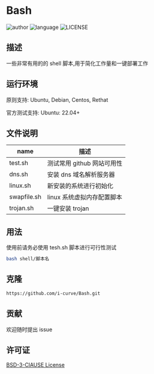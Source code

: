 # Bash

![author](https://img.shields.io/badge/author-i--curve-brightgreen) ![language](https://img.shields.io/badge/language-shell-brightgreen) ![LICENSE](https://img.shields.io/badge/license-BSD--3-brightgreen)

## 描述

一些非常有用的的 shell 脚本,用于简化工作量和一键部署工作

## 运行环境

原则支持: Ubuntu, Debian, Centos, Rethat

官方测试支持: Ubuntu: 22.04+

## 文件说明

| name        | 描述                       |
| ----------- | -------------------------- |
| test.sh     | 测试常用 github 网站可用性 |
| dns.sh      | 安装 dns 域名解析服务器    |
| linux.sh    | 新安装的系统进行初始化     |
| swapfile.sh | linux 系统虚拟内存配置脚本 |
| trojan.sh   | 一键安装 trojan            |

## 用法

使用前请务必使用 tesh.sh 脚本进行可行性测试

```sh
bash shell/脚本名
```

## 克隆

```bash
https://github.com/i-curve/Bash.git
```

## 贡献

欢迎随时提出 issue

## 许可证

[BSD-3-ClAUSE License](LICENSE)
